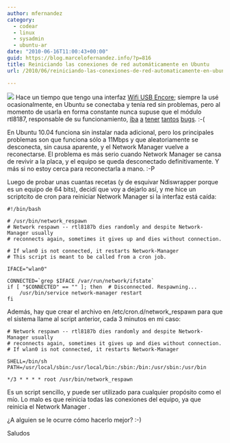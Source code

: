 ```yaml
---
author: mfernandez
category:
  - codear
  - linux
  - sysadmin
  - ubuntu-ar
date: "2010-06-16T11:00:43+00:00"
guid: https://blog.marcelofernandez.info/?p=816
title: Reiniciando las conexiones de red automáticamente en Ubuntu
url: /2010/06/reiniciando-las-conexiones-de-red-automaticamente-en-ubuntu/

---
```

[![](/wp-content/uploads/2010/06/ENUWI-G2_pdt_main_090107.png)](http://www.encore-usa.com/ar/product/ENUWI-G2) Hace un tiempo que tengo una interfaz [Wifi USB Encore](http://www.encore-usa.com/ar/product/ENUWI-G2); siempre la usé ocasionalmente, en Ubuntu se conectaba y tenía red sin problemas, pero al momento de usarla en forma constante nunca supuse que el módulo rtl8187, responsable de su funcionamiento, [iba](https://bugs.launchpad.net/ubuntu/+source/linux/+bug/182473) [a](https://bugs.launchpad.net/ubuntu/+source/linux/+bug/225851) [tener](https://bugs.launchpad.net/ubuntu/+source/linux/+bug/293946) [tantos](https://bugs.launchpad.net/ubuntu/+source/linux/+bug/254438) [bugs](https://bugs.launchpad.net/ubuntu/+source/linux/+bug/215802). :-(

En Ubuntu 10.04 funciona sin instalar nada adicional, pero los principales problemas son que funciona sólo a 11Mbps y que aleatoriamente se desconecta, sin causa aparente, y el Network Manager vuelve a reconectarse. El problema es más serio cuando Network Manager se cansa de revivir a la placa, y el equipo se queda desconectado definitivamente. Y más si no estoy cerca para reconectarla a mano. :-P

Luego de probar unas cuantas recetas (y de esquivar Ndiswrapper porque es un equipo de 64 bits), decidí que voy a dejarlo así, y me hice un scriptcito de cron para reiniciar Network Manager si la interfaz está caída:

```
#!/bin/bash

# /usr/bin/network_respawn
# Network respawn -- rtl8187b dies randomly and despite Network-Manager usually
# reconnects again, sometimes it gives up and dies without connection.

# If wlan0 is not connected, it restarts Network-Manager
# This script is meant to be called from a cron job.

IFACE="wlan0"

CONNECTED=`grep $IFACE /var/run/network/ifstate`
if [ "$CONNECTED" == "" ]; then  # Disconnected. Respawning...
    /usr/bin/service network-manager restart
fi
```

Además, hay que crear el archivo en /etc/cron.d/network\_respawn para que el sistema llame al script anterior, cada 3 minutos en mi caso:

```
# Network respawn -- rtl8187b dies randomly and despite Network-Manager usually
# reconnects again, sometimes it gives up and dies without connection.
# If wlan0 is not connected, it restarts Network-Manager

SHELL=/bin/sh
PATH=/usr/local/sbin:/usr/local/bin:/sbin:/bin:/usr/sbin:/usr/bin

*/3 * * * * root /usr/bin/network_respawn
```

Es un script sencillo, y puede ser utilizado para cualquier propósito como el mío. Lo malo es que reinicia todas las conexiones del equipo, ya que reinicia el Network Manager .

¿A alguien se le ocurre cómo hacerlo mejor? :-)

Saludos
